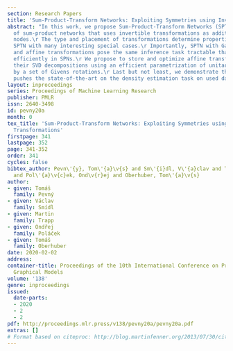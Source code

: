 ```yaml
---
section: Research Papers
title: 'Sum-Product-Transform Networks: Exploiting Symmetries using Invertible Transformations'
abstract: "In this work, we propose Sum-Product-Transform Networks (SPTN), an extension
  of sum-product networks that uses invertible transformations as additional internal
  nodes.\r The type and placement of transformations determine properties of the resulting
  SPTN with many interesting special cases.\r Importantly, SPTN with Gaussian leaves
  and affine transformations pose the same inference task tractable that can be computed
  efficiently in SPNs.\r We propose to store and optimize affine transformations in
  their SVD decompositions using an efficient parametrization of unitary matrices
  by a set of Givens rotations.\r Last but not least, we demonstrate that G-SPTNs
  pushes the state-of-the-art on the density estimation task on used datasets.\r "
layout: inproceedings
series: Proceedings of Machine Learning Research
publisher: PMLR
issn: 2640-3498
id: pevny20a
month: 0
tex_title: 'Sum-Product-Transform Networks: Exploiting Symmetries using Invertible
  Transformations'
firstpage: 341
lastpage: 352
page: 341-352
order: 341
cycles: false
bibtex_author: Pevn\'{y}, Tom\'{a}\v{s} and Sm\'{i}dl, V\'{a}clav and Trapp, Martin
  and Pol\'{a}\v{c}ek, Ond\v{r}ej and Oberhuber, Tom\'{a}\v{s}
author:
- given: Tomáš
  family: Pevný
- given: Václav
  family: Smídl
- given: Martin
  family: Trapp
- given: Ondřej
  family: Poláček
- given: Tomáš
  family: Oberhuber
date: 2020-02-02
address: 
container-title: Proceedings of the 10th International Conference on Probabilistic
  Graphical Models
volume: '138'
genre: inproceedings
issued:
  date-parts:
  - 2020
  - 2
  - 2
pdf: http://proceedings.mlr.press/v138/pevny20a/pevny20a.pdf
extras: []
# Format based on citeproc: http://blog.martinfenner.org/2013/07/30/citeproc-yaml-for-bibliographies/
---
```

